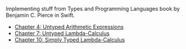 Implementing stuff from Types and Programming Languages book by Benjamin C. Pierce in Swift.

- [Chapter 4: Untyped Arithmetic Expressions](TypesAndProgrammingLanguages/Chapters/Chapter04.swift)
- [Chapter 7: Untyped Lambda-Calculus](TypesAndProgrammingLanguages/Chapters/Chapter07.swift)
- [Chapter 10: Simply Typed Lambda-Calculus](TypesAndProgrammingLanguages/Chapters/Chapter10.swift)
